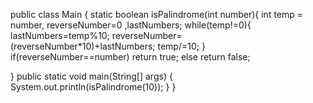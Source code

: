 public class Main {
static boolean isPalindrome(int number){
    int temp = number, reverseNumber=0 ,lastNumbers;
    while(temp!=0){
        lastNumbers=temp%10;
        reverseNumber=(reverseNumber*10)+lastNumbers;
        temp/=10;
    }
    if(reverseNumber==number)
        return true;
    else
        return false;



}
    public static void main(String[] args) {
        System.out.println(isPalindrome(10));
    }
}
